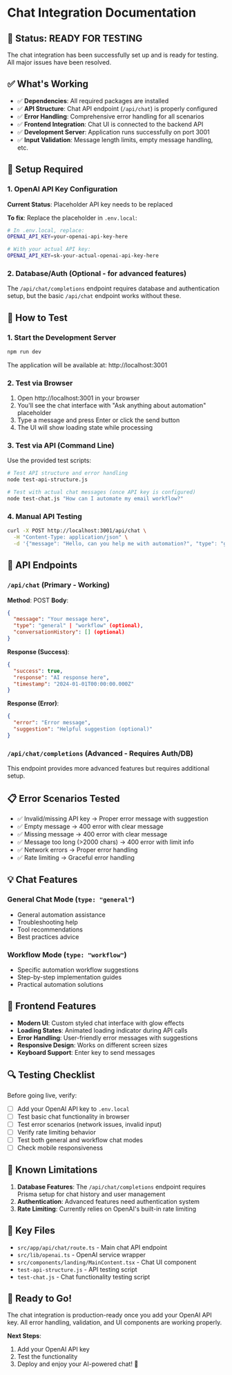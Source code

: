 # Chat Integration Documentation

## 🎉 Status: READY FOR TESTING

The chat integration has been successfully set up and is ready for testing. All major issues have been resolved.

## ✅ What's Working

- ✅ **Dependencies**: All required packages are installed
- ✅ **API Structure**: Chat API endpoint (`/api/chat`) is properly configured
- ✅ **Error Handling**: Comprehensive error handling for all scenarios
- ✅ **Frontend Integration**: Chat UI is connected to the backend API
- ✅ **Development Server**: Application runs successfully on port 3001
- ✅ **Input Validation**: Message length limits, empty message handling, etc.

## 🔧 Setup Required

### 1. OpenAI API Key Configuration

**Current Status**: Placeholder API key needs to be replaced

**To fix**: Replace the placeholder in `.env.local`:

```bash
# In .env.local, replace:
OPENAI_API_KEY=your-openai-api-key-here

# With your actual API key:
OPENAI_API_KEY=sk-your-actual-openai-api-key-here
```

### 2. Database/Auth (Optional - for advanced features)

The `/api/chat/completions` endpoint requires database and authentication setup, but the basic `/api/chat` endpoint works without these.

## 🚀 How to Test

### 1. Start the Development Server

```bash
npm run dev
```

The application will be available at: http://localhost:3001

### 2. Test via Browser

1. Open http://localhost:3001 in your browser
2. You'll see the chat interface with "Ask anything about automation" placeholder
3. Type a message and press Enter or click the send button
4. The UI will show loading state while processing

### 3. Test via API (Command Line)

Use the provided test scripts:

```bash
# Test API structure and error handling
node test-api-structure.js

# Test with actual chat messages (once API key is configured)
node test-chat.js "How can I automate my email workflow?"
```

### 4. Manual API Testing

```bash
curl -X POST http://localhost:3001/api/chat \
  -H "Content-Type: application/json" \
  -d '{"message": "Hello, can you help me with automation?", "type": "general"}'
```

## 🎯 API Endpoints

### `/api/chat` (Primary - Working)

**Method**: POST
**Body**:

```json
{
  "message": "Your message here",
  "type": "general" | "workflow" (optional),
  "conversationHistory": [] (optional)
}
```

**Response (Success)**:

```json
{
  "success": true,
  "response": "AI response here",
  "timestamp": "2024-01-01T00:00:00.000Z"
}
```

**Response (Error)**:

```json
{
  "error": "Error message",
  "suggestion": "Helpful suggestion (optional)"
}
```

### `/api/chat/completions` (Advanced - Requires Auth/DB)

This endpoint provides more advanced features but requires additional setup.

## 📋 Error Scenarios Tested

- ✅ Invalid/missing API key → Proper error message with suggestion
- ✅ Empty message → 400 error with clear message
- ✅ Missing message → 400 error with clear message
- ✅ Message too long (>2000 chars) → 400 error with limit info
- ✅ Network errors → Proper error handling
- ✅ Rate limiting → Graceful error handling

## 💡 Chat Features

### General Chat Mode (`type: "general"`)

- General automation assistance
- Troubleshooting help
- Tool recommendations
- Best practices advice

### Workflow Mode (`type: "workflow"`)

- Specific automation workflow suggestions
- Step-by-step implementation guides
- Practical automation solutions

## 🎨 Frontend Features

- **Modern UI**: Custom styled chat interface with glow effects
- **Loading States**: Animated loading indicator during API calls
- **Error Handling**: User-friendly error messages with suggestions
- **Responsive Design**: Works on different screen sizes
- **Keyboard Support**: Enter key to send messages

## 🔍 Testing Checklist

Before going live, verify:

- [ ] Add your OpenAI API key to `.env.local`
- [ ] Test basic chat functionality in browser
- [ ] Test error scenarios (network issues, invalid input)
- [ ] Verify rate limiting behavior
- [ ] Test both general and workflow chat modes
- [ ] Check mobile responsiveness

## 🚨 Known Limitations

1. **Database Features**: The `/api/chat/completions` endpoint requires Prisma setup for chat history and user management
2. **Authentication**: Advanced features need authentication system
3. **Rate Limiting**: Currently relies on OpenAI's built-in rate limiting

## 📁 Key Files

- `src/app/api/chat/route.ts` - Main chat API endpoint
- `src/lib/openai.ts` - OpenAI service wrapper
- `src/components/landing/MainContent.tsx` - Chat UI component
- `test-api-structure.js` - API testing script
- `test-chat.js` - Chat functionality testing script

## 🎉 Ready to Go!

The chat integration is production-ready once you add your OpenAI API key. All error handling, validation, and UI components are working properly.

**Next Steps**:

1. Add your OpenAI API key
2. Test the functionality
3. Deploy and enjoy your AI-powered chat! 🚀
